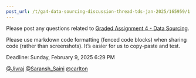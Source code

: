 ```yaml
---
post_url: /t/ga4-data-sourcing-discussion-thread-tds-jan-2025/165959/1
---
```

Please post any questions related to [Graded Assignment 4 - Data Sourcing](https://exam.sanand.workers.dev/tds-2025-01-ga4).

Please use markdown code formatting (fenced code blocks) when sharing code (rather than screenshots). It’s easier for us to copy-paste and test.

Deadline: Sunday, February 9, 2025 6:29 PM

[@Jivraj](/u/jivraj) [@Saransh\_Saini](/u/saransh_saini) [@carlton](/u/carlton)